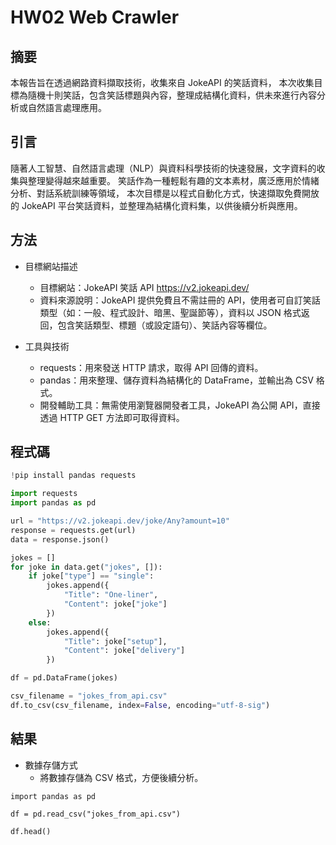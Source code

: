 # HW02 Web Crawler

## 摘要

本報告旨在透過網路資料擷取技術，收集來自 JokeAPI 的笑話資料，
本次收集目標為隨機十則笑話，包含笑話標題與內容，整理成結構化資料，供未來進行內容分析或自然語言處理應用。

## 引言

隨著人工智慧、自然語言處理（NLP）與資料科學技術的快速發展，文字資料的收集與整理變得越來越重要。
笑話作為一種輕鬆有趣的文本素材，廣泛應用於情緒分析、對話系統訓練等領域，
本次目標是以程式自動化方式，快速擷取免費開放的 JokeAPI 平台笑話資料，並整理為結構化資料集，以供後續分析與應用。

## 方法

- 目標網站描述
  - 目標網站：JokeAPI 笑話 API
    https://v2.jokeapi.dev/
  - 資料來源說明：JokeAPI 提供免費且不需註冊的 API，使用者可自訂笑話類型（如：一般、程式設計、暗黑、聖誕節等），資料以 JSON 格式返回，包含笑話類型、標題（或設定語句）、笑話內容等欄位。

- 工具與技術
  - requests：用來發送 HTTP 請求，取得 API 回傳的資料。
  - pandas：用來整理、儲存資料為結構化的 DataFrame，並輸出為 CSV 格式。
  - 開發輔助工具：無需使用瀏覽器開發者工具，JokeAPI 為公開 API，直接透過 HTTP GET 方法即可取得資料。

## 程式碼
```python
!pip install pandas requests

import requests
import pandas as pd

url = "https://v2.jokeapi.dev/joke/Any?amount=10"
response = requests.get(url)
data = response.json()

jokes = []
for joke in data.get("jokes", []):
    if joke["type"] == "single":
        jokes.append({
            "Title": "One-liner",
            "Content": joke["joke"]
        })
    else:
        jokes.append({
            "Title": joke["setup"],
            "Content": joke["delivery"]
        })

df = pd.DataFrame(jokes)

csv_filename = "jokes_from_api.csv"
df.to_csv(csv_filename, index=False, encoding="utf-8-sig")

```
## 結果
- 數據存儲方式
  - 將數據存儲為 CSV 格式，方便後續分析。
```
import pandas as pd

df = pd.read_csv("jokes_from_api.csv")

df.head()
```
